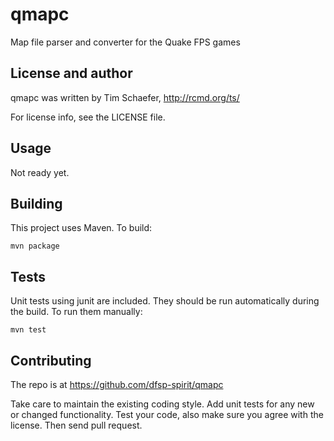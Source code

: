 # qmapc
Map file parser and converter for the Quake FPS games


## License and author

   qmapc was written by Tim Schaefer, http://rcmd.org/ts/
   
   For license info, see the LICENSE file.

## Usage

   Not ready yet.
   

## Building

   This project uses Maven. To build:
   
   `mvn package`
   

## Tests

   Unit tests using junit are included. They should be run automatically during the build. To run them manually:

  `mvn test`
  

## Contributing

The repo is at https://github.com/dfsp-spirit/qmapc

Take care to maintain the existing coding style. Add unit tests for any new or changed functionality. Test your code, also make sure you agree with the license. Then send pull request.
